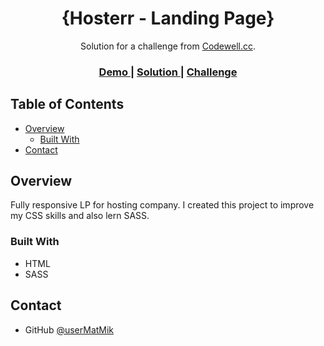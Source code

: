 <!-- Please update value in the {}  -->

<h1 align="center">{Hosterr - Landing Page}</h1>

<div align="center">
   Solution for a challenge from  <a href="https://www.codewell.cc/challenges" target="_blank">Codewell.cc</a>.
</div>

<div align="center">
  <h3>
    <a href="https://62ec0ce8a304d70ff2762ceb--magical-peony-060ce4.netlify.app/}">
      Demo
    </a>
    <span> | </span>
    <a href="https://github.com/userMatMik/hosterr_codewell}">
      Solution
    </a>
    <span> | </span>
    <a href="https://www.codewell.cc/challenges/hosterr-waitlist-page--60b3ea4c0cc72310b5a2494d">
      Challenge
    </a>
  </h3>
</div>

<!-- TABLE OF CONTENTS -->

## Table of Contents

- [Overview](#overview)
  - [Built With](#built-with)
- [Contact](#contact)

<!-- OVERVIEW -->

## Overview

Fully responsive LP for hosting company. I created this project to improve my CSS skills and also lern SASS.

### Built With

<!-- This section should list any major frameworks that you built your project using. Here are a few examples.-->

- HTML
- SASS

## Contact

- GitHub [@userMatMik](https://{github.com/userMatMik})

